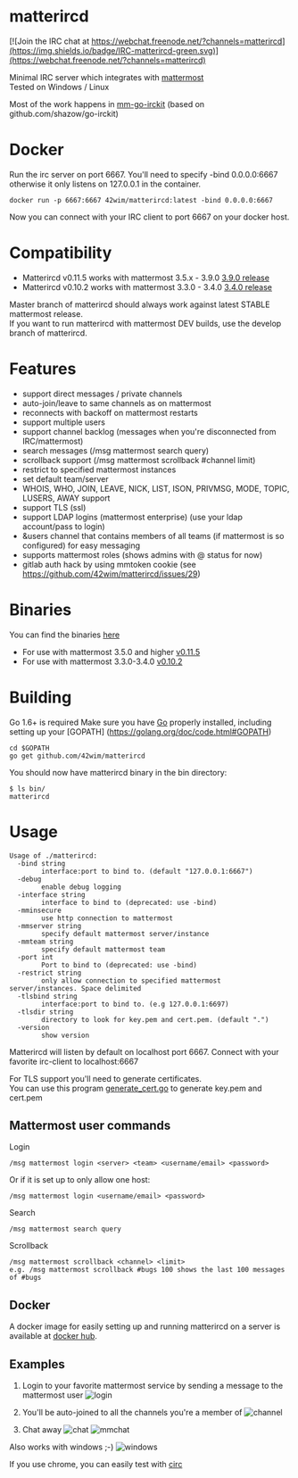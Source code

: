 # matterircd
[![Join the IRC chat at https://webchat.freenode.net/?channels=matterircd](https://img.shields.io/badge/IRC-matterircd-green.svg)](https://webchat.freenode.net/?channels=matterircd)

Minimal IRC server which integrates with [mattermost](https://www.mattermost.org)  
Tested on Windows / Linux

Most of the work happens in [mm-go-irckit](https://github.com/42wim/mm-go-irckit) (based on github.com/shazow/go-irckit)

# Docker
Run the irc server on port 6667. You'll need to specify -bind 0.0.0.0:6667 otherwise it only listens on 127.0.0.1 in the container.

```
docker run -p 6667:6667 42wim/matterircd:latest -bind 0.0.0.0:6667
```

Now you can connect with your IRC client to port 6667 on your docker host.

# Compatibility
* Matterircd v0.11.5 works with mattermost 3.5.x - 3.9.0 [3.9.0 release](https://github.com/mattermost/platform/releases/tag/v3.9.0)
* Matterircd v0.10.2 works with mattermost 3.3.0 - 3.4.0 [3.4.0 release](https://github.com/mattermost/platform/releases/tag/v3.4.0)

Master branch of matterircd should always work against latest STABLE mattermost release.  
If you want to run matterircd with mattermost DEV builds, use the develop branch of matterircd.

# Features

* support direct messages / private channels
* auto-join/leave to same channels as on mattermost
* reconnects with backoff on mattermost restarts
* support multiple users
* support channel backlog (messages when you're disconnected from IRC/mattermost)
* search messages (/msg mattermost search query)
* scrollback support (/msg mattermost scrollback #channel limit)
* restrict to specified mattermost instances
* set default team/server
* WHOIS, WHO, JOIN, LEAVE, NICK, LIST, ISON, PRIVMSG, MODE, TOPIC, LUSERS, AWAY support
* support TLS (ssl)
* support LDAP logins (mattermost enterprise) (use your ldap account/pass to login)
* &users channel that contains members of all teams (if mattermost is so configured) for easy messaging
* supports mattermost roles (shows admins with @ status for now)
* gitlab auth hack by using mmtoken cookie (see https://github.com/42wim/matterircd/issues/29)

# Binaries

You can find the binaries [here](https://github.com/42wim/matterircd/releases/)
* For use with mattermost 3.5.0 and higher [v0.11.5](https://github.com/42wim/matterircd/releases/tag/v0.11.5)
* For use with mattermost 3.3.0-3.4.0 [v0.10.2](https://github.com/42wim/matterircd/releases/tag/v0.10.2)

# Building

Go 1.6+ is required 
Make sure you have [Go](https://golang.org/doc/install) properly installed, including setting up your [GOPATH] (https://golang.org/doc/code.html#GOPATH)

```
cd $GOPATH
go get github.com/42wim/matterircd
```

You should now have matterircd binary in the bin directory:

```
$ ls bin/
matterircd
```

# Usage

```
Usage of ./matterircd:
  -bind string
        interface:port to bind to. (default "127.0.0.1:6667")
  -debug
        enable debug logging
  -interface string
        interface to bind to (deprecated: use -bind)
  -mminsecure
        use http connection to mattermost
  -mmserver string
        specify default mattermost server/instance
  -mmteam string
        specify default mattermost team
  -port int
        Port to bind to (deprecated: use -bind)
  -restrict string
        only allow connection to specified mattermost server/instances. Space delimited
  -tlsbind string
        interface:port to bind to. (e.g 127.0.0.1:6697)
  -tlsdir string
        directory to look for key.pem and cert.pem. (default ".")
  -version
        show version
```

Matterircd will listen by default on localhost port 6667.
Connect with your favorite irc-client to localhost:6667

For TLS support you'll need to generate certificates.   
You can use this program [generate_cert.go](https://golang.org/src/crypto/tls/generate_cert.go) to generate key.pem and cert.pem

## Mattermost user commands

Login

```
/msg mattermost login <server> <team> <username/email> <password>
```

Or if it is set up to only allow one host:

```
/msg mattermost login <username/email> <password>
```

Search
```
/msg mattermost search query
```

Scrollback
```
/msg mattermost scrollback <channel> <limit>
e.g. /msg mattermost scrollback #bugs 100 shows the last 100 messages of #bugs
```

## Docker

A docker image for easily setting up and running matterircd on a server is available at [docker hub](https://hub.docker.com/r/42wim/matterircd/).

## Examples

1. Login to your favorite mattermost service by sending a message to the mattermost user
![login](http://snag.gy/aAop5.jpg)

2. You'll be auto-joined to all the channels you're a member of
![channel](http://snag.gy/IzlXR.jpg)

3. Chat away
![chat](http://snag.gy/JyFd7.jpg)
![mmchat](http://snag.gy/3qMd1.jpg)

Also works with windows ;-)
![windows](http://snag.gy/cGSCA.jpg)

If you use chrome, you can easily test with [circ](https://chrome.google.com/webstore/detail/circ/bebigdkelppomhhjaaianniiifjbgocn?hl=en-US)
